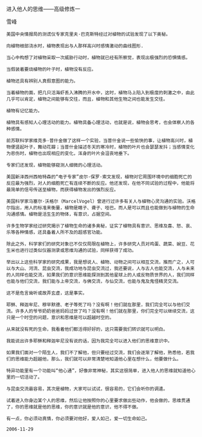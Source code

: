 进入他人的思维——高级修炼一

雪峰


    美国中央情报局的测谎仪专家克里夫·巴克斯特经过对植物的试验发现了以下奥秘。

    向植物根部浇水时，植物表现出与人那样高兴时感情激动的曲线图形.

    当心中构想了对植物采取一次威胁行动时，植物就已经有所察觉，表现出极强烈的恐惧情感。

    当假装着要烧植物的叶子时，植物没有反应。

    植物还具有辨别人真假意图的能力。

    当着植物的面，把几只活海虾丢入沸腾的开水中，这时，植物马上陷入到极度的刺激之中，由此几乎可以肯定，植物之间能够有交往，而且，植物和其他生物之间也能发生交往。

    植物有记忆能力。

    植物具有感知人心理活动的能力。植物具备心理活动，也就是说，植物会思考，也会体察人的各种感情。

    前苏联科学家维克多·普什金做了这样一个实验，当普什金说一些愉快的事，让植物高兴时，植物便竖起叶子，舞动花瓣；当普什金描述冬天的寒冷时，植物的叶片也会瑟瑟发抖；当感情变化为悲伤时，植物也出现相应的变化，浑身的叶片会沮丧地垂下。

    专家们还发现，植物能够窥测人细微的心理活动。

    美国新泽西州西帕特森的“电子专家”皮尔·保罗·索文发现，植物对它周围环境中的细胞死亡的反应最为强烈，对人的细胞死亡有连续不断的反应。他还发现，在他不同试验的过程中，他能将最简单的信号传送至植物，而获得植物发出的强烈反应。

    美国科学家马塞尔·沃格尔（MarcelVogel）曾进行过许多有关人与植物心灵沟通的实验。沃格尔指出，用人的标准来衡量，植物是瞎子、聋子、哑巴。而人是可以而且也能做到与植物的生命沟通感情。植物是活生生的物体，有意识，占据空间。

    许多生物学家经过研究揭示了植物生命的诸多奥秘，证实了植物具有意识、思维及喜、怒、哀、乐等各种情感，还具备着人所不及的超感官功能。

    除此之外，科学家们的研究对象已不仅仅局限在植物上，许多研究人员对鸡蛋、蔬菜、豌豆、花生米也进行过类似仪器测录或思维沟通的试验，同样获得了成功。

    举出以上这些科学家的研究成果，我是想说人、植物、动物之间可以相互交流，推而广之，人可以与大山、河流、昆虫交流，我成功地与昆虫交流过，我还要说，人与古人也能交流，人与未来的人同样也能交流，如果我们的意识思维能探测到其他星球上的人或反物质世界的人，我们同样也能与他们交流，我们能与上帝交流，与佛交流，与仙交流，也能与鬼及鬼怪精灵交流。

    这不是危言耸听或故弄玄虚，这是事实。

    耶稣、释迦牟尼、穆罕默德、老子等死了吗？没有啊！他们就在那里，我们完全可以与他们交流。许多人的爷爷奶奶爸爸妈妈过世了吗？没有啊！他们就在那里，你们完全可以继续交流，这只是一个时空的问题，意识和思维是可以超越时空的。

    从来就没有死的生命，我看着他们都活得好好的，这只需要我们转识就可以明白。

    我能说出许多耶稣和释迦牟尼没有说的话，因为我完全可以进入他们的思维意识中。

    如果我们面对一个陌生人，我们不了解他，但只要经过交流，我们会逐渐了解他，熟悉他，若我们的思维能力超越他，那么，我们就可以非常清楚地知道他心里在想什么，他要做什么。

    特异功能里有一个功能叫“他心通”，好像非常神秘，其实这很简单，进入他人的思维就知道他心里的一切活动了。

    与昆虫交流最容易，其次是植物，大家可以试试，很容易的，它们会听你的调遣。

    试着进入你身边某个人的思维，然后让他按照你的心里要求做出些动作，他会做的，思维贯通了，你的思维就是他的思维，你的意识就是他的意识，他不得不做。

    有一点，你必须动真情，你必须要对他好，爱人如己，爱一切生命如己。

    2006-11-29



